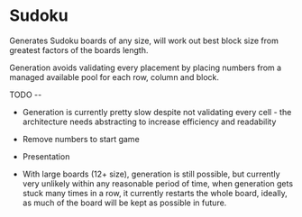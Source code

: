 # Sudoku

Generates Sudoku boards of any size, will work out best block size from greatest factors of
the boards length.

Generation avoids validating every placement by placing numbers from a managed available
pool for each row, column and block.

TODO -- 

- Generation is currently pretty slow despite not validating every cell - the architecture needs abstracting to increase efficiency and readability

- Remove numbers to start game

- Presentation

- With large boards (12+ size), generation is still possible, but currently very unlikely within any
  reasonable period of time, when generation gets stuck many times in a row, it currently restarts
  the whole board, ideally, as much of the board will be kept as possible in future.




